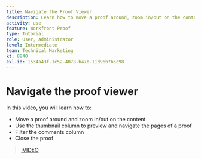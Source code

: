 ```yaml
---
title: Navigate the Proof Viewer
description: Learn how to move a proof around, zoom in/out on the content, use the thumbnail column, filter proof comments, and more in the [!DNL Adobe Workfront] proofing viewer.
activity: use
feature: Workfront Proof
type: Tutorial
role: User, Administrator
level: Intermediate
team: Technical Marketing
kt: 8840
exl-id: 1534a43f-1c52-4078-b47b-11d96b7b5c98
---
```

# Navigate the proof viewer

In this video, you will learn how to:

* Move a proof around and zoom in/out on the content
* Use the thumbnail column to preview and navigate the pages of a proof
* Filter the comments column
* Close the proof

>[!VIDEO](https://video.tv.adobe.com/v/335140/?quality=12)

<!-- 
## Learn more
* Review a static proof
* Search within a proof
* Compare proofs
* Configure proofing viewer settings
* View the [!DNL Workfront] object associated with a proof
* Share a proof from the proofing viewer
* Print a proof summary within [!DNL Workfront]
-->
